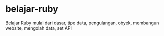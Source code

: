 # belajar-ruby
Belajar Ruby mulai dari dasar, tipe data, pengulangan, obyek, membangun website, mengolah data, set API
